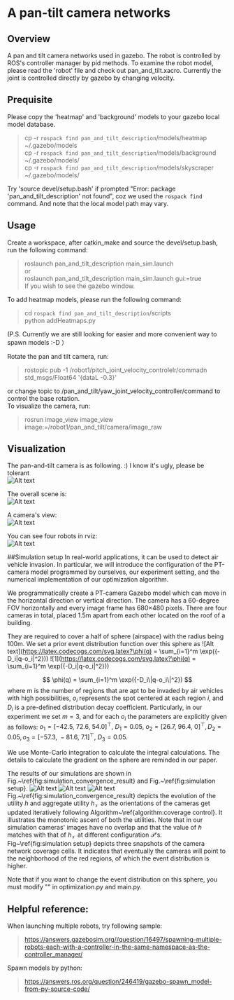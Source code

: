 # A pan-tilt camera networks 
## Overview  
A pan and tilt camera networks used in gazebo. The robot is controlled by ROS's controller manager by pid methods. To examine the robot model, please read the 'robot' file and check out pan_and_tilt.xacro. Currently the joint is controlled directly by gazebo by changing velocity.   

## Prequisite
Please copy the 'heatmap' and 'background' models to your gazebo local model database.  
> cp -r `rospack find pan_and_tilt_description`/models/heatmap ~/.gazebo/models    
> cp -r `rospack find pan_and_tilt_description`/models/background ~/.gazebo/models/  
> cp -r `rospack find pan_and_tilt_description`/models/skyscraper ~/.gazebo/models/  

Try 'source devel/setup.bash' if prompted "Error: package 'pan_and_tilt_description' not found", coz we used the `rospack find` command. And note that the local model path may vary.  

## Usage  
Create a workspace, after catkin_make and source the devel/setup.bash, run the following command:  
> roslaunch pan_and_tilt_description main_sim.launch  
or  
> roslaunch pan_and_tilt_description main_sim.launch gui:=true  
If you wish to see the gazebo window.  

To add heatmap models, please run the following command:  
> cd `rospack find pan_and_tilt_description`/scripts  
> python addHeatmaps.py  

(P.S. Currently we are still looking for easier and more convenient way to spawn models :-D ）  
 
Rotate the pan and tilt camera, run:  
> rostopic pub -1 /robot1/pitch_joint_velocity_controlelr/commadn std_msgs/Float64 '{dataL -0.3}'  

or change topic to /pan_and_tilt/yaw_joint_velocity_controller/command to control the base rotation.  
To visualize the camera, run:  
> rosrun image_view image_view image:=/robot1/pan_and_tilt/camera/image_raw  

## Visualization
The pan-and-tilt camera is as following. :) I know it's ugly, please be tolerant  
![Alt text](https://github.com/ChenqiuXD/pan_tilt_camera/blob/master/pics/Pan_tilt_camera.png)  

The overall scene is:  
![Alt text](https://github.com/ChenqiuXD/pan_tilt_camera/blob/master/pics/overall_scene.png)  

A camera's view:  
![Alt text](https://github.com/ChenqiuXD/pan_tilt_camera/blob/master/pics/camera_view.png)  

You can see four robots in rviz:  
![Alt text](https://github.com/ChenqiuXD/pan_tilt_camera/blob/master/pics/overall_pic.png)  

##Simulation setup
In real-world applications, it can be used to detect air vehicle invasion. In particular, we will introduce the configuration of the PT-camera model programmed by ourselves, our experiment setting, and the numerical implementation of our optimization algorithm. 
 
We programmatically create a PT-camera Gazebo model which can move in the horizontal direction or vertical direction. The camera has a 60-degree FOV  horizontally and every image frame has 680×480 pixels. There are four cameras in total, placed 1.5m apart from each other located on the roof of a building.
 
They are required to cover a half of sphere (airspace) with the radius being 100m. We set a prior event distribution function over this sphere as
![Alt text](https://latex.codecogs.com/svg.latex?\phi(q) = \sum_{i=1}^m \exp({-D_i\|q-o_i\|^2}))
![1](https://latex.codecogs.com/svg.latex?\phi(q) = \sum_{i=1}^m \exp({-D_i\|q-o_i\|^2}))

$$
\phi(q) = \sum_{i=1}^m \exp({-D_i\|q-o_i\|^2})
$$ 
where m is the number of regions that are apt to be invaded by air vehicles with high possibilities, $o_i$ represents the spot centered at each region $i$, and $D_i$ is a pre-defined distribution decay coefficient. Particularly, in our experiment we set $m=3$, and for each $o_i$ the parameters are  explicitly given as follows:
$o_1=[-42.5,~72.6,~54.0]^\top, ~D_1=0.05,~o_2=[26.7,~96.4,~0]^\top, D_2=0.05, o_3=[-57.3,~-81.6,~7.1]^\top, ~D_3=0.05.$

We use Monte-Carlo integration to calculate the integral calculations. The details to calculate the gradient on the sphere are reminded in our paper. 

The results of our simulations are shown in Fig.~\ref{fig:simulation_convergence_result} and Fig.~\ref{fig:simulation setup}. 
![Alt text](https://github.com/ChenqiuXD/pan_tilt_camera/blob/master/pics/beginning.png) 
![Alt text](https://github.com/ChenqiuXD/pan_tilt_camera/blob/master/pics/timing.png) 
![Alt text](https://github.com/ChenqiuXD/pan_tilt_camera/blob/master/pics/ending.png) 
Fig.~\ref{fig:simulation_convergence_result} depicts the evolution of the utility $h$ and aggregate utility $h_\mathcal{V}$ as the orientations of the cameras get updated iteratively following Algorithm~\ref{algorithm:coverage control}. It illustrates the monotonic ascent of both the utilities.  Note that in our simulation cameras' images have no overlap and that the value of $h$ matches with that of $h_{\mathcal V}$ at different configuration $\mathcal P$'s. Fig~\ref{fig:simulation setup} depicts three snapshots of the camera network coverage cells. It indicates that eventually the cameras will point to the neighborhood of the red regions, of which the event distribution is higher.

Note that if you want to change the event distribution on this sphere, you must modify "" in  optimization.py and main.py.


## Helpful reference:
When launching multiple robots, try following sample:  
> https://answers.gazebosim.org//question/16497/spawning-multiple-robots-each-with-a-controller-in-the-same-namespace-as-the-controller_manager/  

Spawn models by python:  
> https://answers.ros.org/question/246419/gazebo-spawn_model-from-py-source-code/

